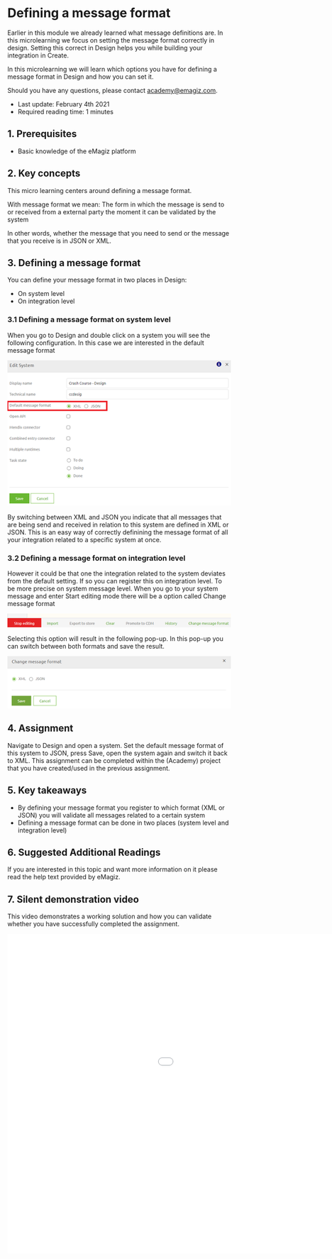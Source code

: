 # Defining a message format
Earlier in this module we already learned what message definitions are. 
In this microlearning we focus on setting the message format correctly in design. Setting this correct in Design helps you while building your integration in Create.

In this microlearning we will learn which options you have for defining a message format in Design and how you can set it.

Should you have any questions, please contact academy@emagiz.com.

- Last update: February 4th 2021
- Required reading time: 1 minutes

## 1. Prerequisites
- Basic knowledge of the eMagiz platform

## 2. Key concepts
This micro learning centers around defining a message format.

With message format we mean: The form in which the message is send to or received from a external party the moment it can be validated by the system

In other words, whether the message that you need to send or the message that you receive is in JSON or XML.

## 3. Defining a message format

You can define your message format in two places in Design:
- On system level
- On integration level

### 3.1 Defining a message format on system level

When you go to Design and double click on a system you will see the following configuration. In this case we are interested in the default message format

<p align="center"><img src="../../img/microlearning/ml-defining-a-message-format--define-message-format-system-level.png"></p>

By switching between XML and JSON you indicate that all messages that are being send and received in relation to this system are defined in XML or JSON.
This is an easy way of correctly definining the message format of all your integration related to a specific system at once.

### 3.2 Defining a message format on integration level

However it could be that one the integration related to the system deviates from the default setting. 
If so you can register this on integration level. To be more precise on system message level. 
When you go to your system message and enter Start editing mode there will be a option called Change message format

<p align="center"><img src="../../img/microlearning/ml-defining-a-message-format--context-menu-system-message-messaging.png"></p>

Selecting this option will result in the following pop-up. In this pop-up you can switch between both formats and save the result.

<p align="center"><img src="../../img/microlearning/ml-defining-a-message-format--change-message-format-system-message.png"></p>


## 4. Assignment

Navigate to Design and open a system. Set the default message format of this system to JSON, press Save, open the system again and switch it back to XML. 
This assignment can be completed within the (Academy) project that you have created/used in the previous assignment.

## 5. Key takeaways

- By defining your message format you register to which format (XML or JSON) you will validate all messages related to a certain system
- Defining a message format can be done in two places (system level and integration level)

## 6. Suggested Additional Readings

If you are interested in this topic and want more information on it please read the help text provided by eMagiz.

## 7. Silent demonstration video

This video demonstrates a working solution and how you can validate whether you have successfully completed the assignment.

<iframe width="1280" height="720" src="../../vid/microlearning/microlearning-defining-a-message-format.mp4" frameborder="0" allow="accelerometer; autoplay; clipboard-write; encrypted-media; gyroscope; picture-in-picture" allowfullscreen></iframe>